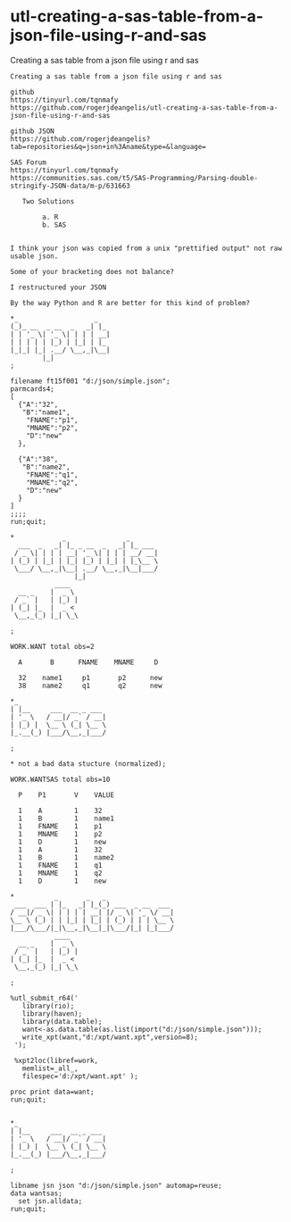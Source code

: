 # utl-creating-a-sas-table-from-a-json-file-using-r-and-sas
Creating a sas table from a json file using r and sas

    Creating a sas table from a json file using r and sas

    github
    https://tinyurl.com/tqnmafy
    https://github.com/rogerjdeangelis/utl-creating-a-sas-table-from-a-json-file-using-r-and-sas

    github JSON
    https://github.com/rogerjdeangelis?tab=repositories&q=json+in%3Aname&type=&language=

    SAS Forum
    https://tinyurl.com/tqnmafy
    https://communities.sas.com/t5/SAS-Programming/Parsing-double-stringify-JSON-data/m-p/631663

       Two Solutions

            a. R
            b. SAS


    I think your json was copied from a unix "prettified output" not raw usable json.

    Some of your bracketing does not balance?

    I restructured your JSON

    By the way Python and R are better for this kind of problem?

    *_                   _
    (_)_ __  _ __  _   _| |_
    | | '_ \| '_ \| | | | __|
    | | | | | |_) | |_| | |_
    |_|_| |_| .__/ \__,_|\__|
            |_|
    ;

    filename ft15f001 "d:/json/simple.json";
    parmcards4;
    [
      {"A":"32",
       "B":"name1",
        "FNAME":"p1",
        "MNAME":"p2",
        "D":"new"
      },

      {"A":"38",
       "B":"name2",
        "FNAME":"q1",
        "MNAME":"q2",
        "D":"new"
      }
    ]
    ;;;;
    run;quit;

    *            _               _
      ___  _   _| |_ _ __  _   _| |_ ___
     / _ \| | | | __| '_ \| | | | __/ __|
    | (_) | |_| | |_| |_) | |_| | |_\__ \
     \___/ \__,_|\__| .__/ \__,_|\__|___/
                    |_|
               ____
      __ _    |  _ \
     / _` |   | |_) |
    | (_| |_  |  _ <
     \__,_(_) |_| \_\

    ;

    WORK.WANT total obs=2

      A       B      FNAME    MNAME     D

      32    name1     p1       p2      new
      38    name2     q1       q2      new

    *_
    | |__     ___  __ _ ___
    | '_ \   / __|/ _` / __|
    | |_) |  \__ \ (_| \__ \
    |_.__(_) |___/\__,_|___/

    ;

    * not a bad data stucture (normalized);

    WORK.WANTSAS total obs=10

      P    P1       V    VALUE

      1    A        1    32
      1    B        1    name1
      1    FNAME    1    p1
      1    MNAME    1    p2
      1    D        1    new
      1    A        1    32
      1    B        1    name2
      1    FNAME    1    q1
      1    MNAME    1    q2
      1    D        1    new

    *          _       _   _
     ___  ___ | |_   _| |_(_) ___  _ __  ___
    / __|/ _ \| | | | | __| |/ _ \| '_ \/ __|
    \__ \ (_) | | |_| | |_| | (_) | | | \__ \
    |___/\___/|_|\__,_|\__|_|\___/|_| |_|___/
               ____
      __ _    |  _ \
     / _` |   | |_) |
    | (_| |_  |  _ <
     \__,_(_) |_| \_\

    ;

    %utl_submit_r64('
       library(rio);
       library(haven);
       library(data.table);
       want<-as.data.table(as.list(import("d:/json/simple.json")));
       write_xpt(want,"d:/xpt/want.xpt",version=8);
     ');

     %xpt2loc(libref=work,
       memlist=_all_,
       filespec='d:/xpt/want.xpt' );

    proc print data=want;
    run;quit;


    *_
    | |__     ___  __ _ ___
    | '_ \   / __|/ _` / __|
    | |_) |  \__ \ (_| \__ \
    |_.__(_) |___/\__,_|___/

    ;

    libname jsn json "d:/json/simple.json" automap=reuse;
    data wantsas;
      set jsn.alldata;
    run;quit;



